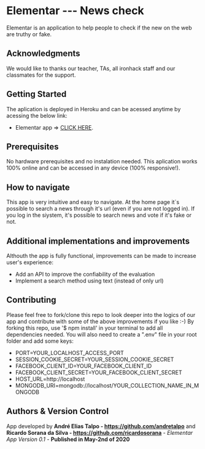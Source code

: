 # Elementar --- News check

Elementar is an application to help people to check if the new on the web are truthy or fake.

## Acknowledgments

We would like to thanks our teacher, TAs, all ironhack staff and our classmates for the support.

## Getting Started

The aplication is deployed in Heroku and can be acessed anytime by acessing the below link:

* Elementar app => [CLICK HERE](https://elementar-news.herokuapp.com/).

## Prerequisites

No hardware prerequisites and no instalation needed. This aplication works 100% online and can be accessed in any device (100% responsive!).

## How to navigate

This app is very intuitive and easy to navigate. At the home page it`s possible to search a news through it's url (even if you are not logged in).
If you log in the siystem, it's possible to search news and vote if it's fake or not.


## Additional implementations and improvements

Althouth the app is fully functional, improvements can be made to increase user's experience:

* Add an API to improve the confiability of the evaluation
* Implement a search method using text (instead of only url)

## Contributing

Please feel free to fork/clone this repo to look deeper into the logics of our app and contribute with some of the above improvements if you like :-)
By forking this repo, use '$ npm install' in your terminal to add all dependencies needed. You will also need to create a ".env" file in your root folder and add some keys:
* PORT=YOUR_LOCALHOST_ACCESS_PORT
* SESSION_COOKIE_SECRET=YOUR_SESSION_COOKIE_SECRET
* FACEBOOK_CLIENT_ID=YOUR_FACEBOOK_CLIENT_ID
* FACEBOOK_CLIENT_SECRET=YOUR_FACEBOOK_CLIENT_SECRET
* HOST_URL=http://localhost
* MONGODB_URI=mongodb://localhost/YOUR_COLLECTION_NAME_IN_MONGODB


## Authors & Version Control

App developed by **André Elias Talpo - https://github.com/andretalpo** and **Ricardo Sorana da Silva - https://github.com/ricardosorana** - *Elementar App Version 0.1* - **Published in May-2nd of 2020**
